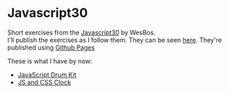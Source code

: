 # Javascript30

Short exercises from the [Javascript30](https://javascript30.com/) by WesBos.  
I'll publish the exercises as I follow them. They can be seen [here](https://joaquincasal.github.io/Javascript30/). They're published using [Github Pages](https://pages.github.com/)

These is what I have by now:

- [JavaScript Drum Kit](https://joaquincasal.github.io/Javascript30/01-Drumkit)
- [JS and CSS Clock](https://joaquincasal.github.io/Javascript30/02-Clock)
